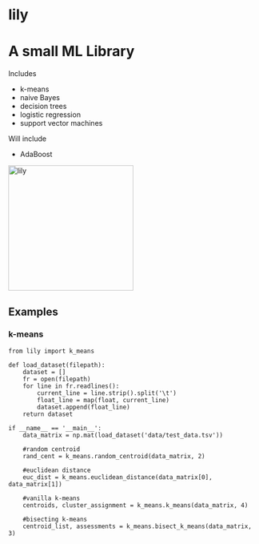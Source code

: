 lily
====

# A small ML Library

Includes

* k-means
* naive Bayes
* decision trees
* logistic regression
* support vector machines

Will include

* AdaBoost

<img src="http://24.media.tumblr.com/dd537b0d5f17111e5ed82b25b711e1d8/tumblr_mpfh6aoXBz1r1ad7ko1_500.jpg" alt="lily" width="250"/>

## Examples

### k-means

```
from lily import k_means

def load_dataset(filepath):
    dataset = []
    fr = open(filepath)
    for line in fr.readlines():
        current_line = line.strip().split('\t')
        float_line = map(float, current_line)
        dataset.append(float_line)
    return dataset

if __name__ == '__main__':
	data_matrix = np.mat(load_dataset('data/test_data.tsv'))

    #random centroid
    rand_cent = k_means.random_centroid(data_matrix, 2)

    #euclidean distance
    euc_dist = k_means.euclidean_distance(data_matrix[0], data_matrix[1])

    #vanilla k-means
    centroids, cluster_assignment = k_means.k_means(data_matrix, 4)

    #bisecting k-means
    centroid_list, assessments = k_means.bisect_k_means(data_matrix, 3)
```
